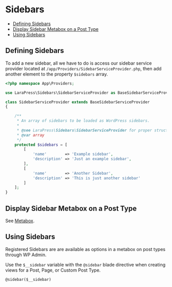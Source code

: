 # Sidebars

- [Defining Sidebars](#defining-sidebars)
- [Display Sidebar Metabox on a Post Type](#display-sidebar-metabox-on-a-post-type)
- [Using Sidebars](#using-sidebars)

## Defining Sidebars

To add a new sidebar, all we have to do is access our sidebar service provider located at `/app/Providers/SidebarServiceProvider.php`, 
then add another element to the property `$sidebars` array.

```php
<?php namespace App\Providers;

use LaraPress\Sidebars\SidebarServiceProvider as BaseSidebarServiceProvider;

class SidebarServiceProvider extends BaseSidebarServiceProvider
{

    /**
     * An array of sidebars to be loaded as WordPress sidebars.
     *
     * @see LaraPress\Sidebars\SidebarServiceProvider for proper structure
     * @var array
     */
    protected $sidebars = [
        [
            'name'        => 'Example sidebar',
            'description' => 'Just an example sidebar',
        ],
        [
            'name'        => 'Another Sidebar',
            'description' => 'This is just another sidebar'
        ]
    ];
}
```

## Display Sidebar Metabox on a Post Type
See [Metabox](/metabox.md "Metabox").


## Using Sidebars

Registered Sidebars are are available as options in a metabox on post types through WP Admin.

Use the `$__sidebar` variable with the `@sidebar` blade directive when creating views for a Post, Page, or Custom Post Type. 

```blade
@sidebar($__sidebar)
```